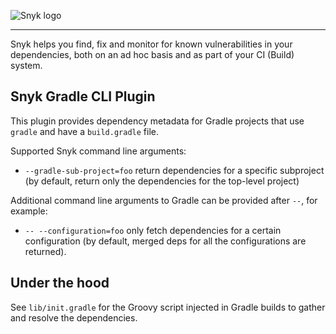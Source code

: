 ![Snyk logo](https://snyk.io/style/asset/logo/snyk-print.svg)

***

Snyk helps you find, fix and monitor for known vulnerabilities in your dependencies, both on an ad hoc basis and as part of your CI (Build) system.

## Snyk Gradle CLI Plugin

This plugin provides dependency metadata for Gradle projects that use `gradle` and have a `build.gradle` file.

Supported Snyk command line arguments:

* `--gradle-sub-project=foo` return dependencies for a specific subproject (by default, return only the
  dependencies for the top-level project)

Additional command line arguments to Gradle can be provided after `--`, for example:

* `-- --configuration=foo` only fetch dependencies for a certain configuration (by default, merged deps for
  all the configurations are returned).

## Under the hood

See `lib/init.gradle` for the Groovy script injected in Gradle builds to gather and resolve the dependencies.
